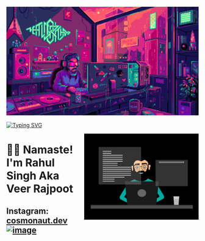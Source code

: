 
<!-- <p><img src="https://raw.githubusercontent.com/rahoolsingh/rahoolsingh/main/mario-developer.gif" /></p> -->
<p><img src="https://raw.githubusercontent.com/rahoolsingh/rahoolsingh/main//dgdq8br-09cc7ad6-a021-47a5-b0e0-917b12b0f7a7.gif" /></p>

<!-- <a align="center" href="https://git.io/typing-svg"><img src="https://readme-typing-svg.demolab.com?font=Fira+Code&pause=1000&color=F7F7F7&background=0D1117&center=true&vCenter=true&random=false&width=435&lines=Namaste%2C+I+am+Rahul+Singh;aka+Veer+Rajpoot" /></a> -->

[![Typing SVG](https://readme-typing-svg.demolab.com/?font=Fira+Code&pause=1000&color=F7F7F7&background=0D1117&center=true&vCenter=true&random=false&width=435&lines=Namaste%2C+I+am+Rahul+Singh;aka+Veer+Rajpoot)](https://git.io/typing-svg)

<img align="right" width="300px" src="black-dev.gif" />


<h1>🙏🏻 Namaste! I'm Rahul Singh Aka Veer Rajpoot</h1>
<!--
<p>I'm a passionate software developer who loves building innovative solutions and exploring new technologies. With a focus on <em>express, node, JavaScript</em>, I enjoy creating efficient, scalable, and user-friendly applications.</p>
<!--
<h2>🚀 Skills and Expertise</h2>
<ul>
    <li><strong>Languages:</strong> JavaScript, Python, C/C++</li>
    <li><strong>Frameworks:</strong> express, node, react</li>
    <li><strong>Experience:</strong> Consultant Software Developer & Freelancer</li>
</ul>
-->
<!--
<h2>🔭 I’m Currently Working On</h2>
<p>I’m constantly learning and exploring new technologies, particularly diving deeper into Web Application
    Development.</p>
-->
<!--
<h2>💬 Let's Connect!</h2>
<ul>
    <li>LinkedIn: <a href="https://linkedin.com/rahoolsingh">/rahoolsingh</a></li>
    <li>Twitter (now X): <a href="https://x.com/rahoolsingh_inc">@rahoolsingh_inc</a></li>
    <li>Instagram: <a href="https://linkedin.com/rahoolsingh">the_veer_rajpoot</a></li>
    <li>📧 Mailbox: <a href="mailto:rahoolsingh.inc@gmail.com">rahoolsingh.inc@gmail.com</a></li>
</ul>
-->
<!--
<p>Feel free to reach out to me if you have any questions, want to collaborate on a project, or just to say hi! I'm always excited to connect with fellow developers and tech enthusiasts. 😊</p>
-->
<!--
<img width="100px" align="right" src="https://i.makeagif.com/media/4-05-2022/FvBVst.gif">
<!--
<p align="left">
    🎵 You can listen to my favorite tracks <a href="https://open.spotify.com/playlist/7wqqSlsXur3KISZ5vxyNTS">here</a>.
</p>
-->

<h2>Instagram: <a href="https://instagram.com/cosmonaut.dev">cosmonaut.dev <img width="20" height="20" alt="image" src="https://github.com/user-attachments/assets/a0542437-c26a-4f20-b952-520f19e50864" /></a></h2>

